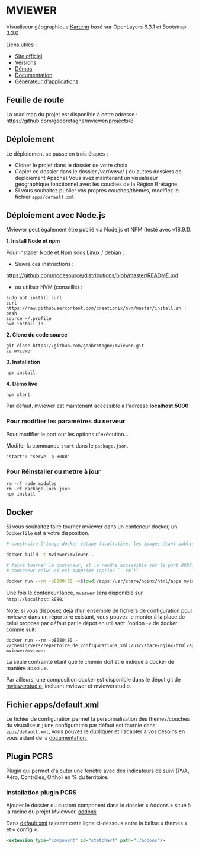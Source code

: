 MVIEWER
=============

Visualiseur géographique [Kartenn](https://kartenn.region-bretagne.fr/demo/) basé sur OpenLayers 6.3.1 et Bootstrap 3.3.6

Liens utiles :
* [Site officiel](https://mviewer.netlify.com/)
* [Versions](https://github.com/geobretagne/mviewer/releases/)
* [Démos](http://kartenn.region-bretagne.fr/kartoviz/demo/)
* [Documentation](http://mviewerdoc.readthedocs.io/fr/stable/)
* [Générateur d'applications](https://github.com/geobretagne/mviewerstudio/)


Feuille de route
-----------
La road map du projet est disponible à cette adresse : https://github.com/geobretagne/mviewer/projects/8

Déploiement
-----------

Le déploiement se passe en trois étapes :
* Cloner le projet dans le dossier de votre choix
* Copier ce dossier dans le dossier /var/www/ ( ou autres dossiers de déploiement Apache)
  Vous avez maintenant un visualiseur géographique fonctionnel avec les couches de la Région Bretagne
* Si vous souhaitez publier vos propres couches/thèmes, modifiez le fichier `apps/default.xml`


Déploiement avec Node.js
-----------

Mviewer peut également être publié via Node.js et NPM (testé avec v18.9.1).

**1. Install Node et npm**
  
Pour installer Node et Npm sous Linux / debian : 

- Suivre ces instructions :

https://github.com/nodesource/distributions/blob/master/README.md

- ou utiliser NVM (conseillé) :

```
sudo apt install curl 
curl https://raw.githubusercontent.com/creationix/nvm/master/install.sh | bash
source ~/.profile
nvm install 18
```

**2. Clone du code source**

```
git clone https://github.com/geobretagne/mviewer.git
cd mviewer
```

**3. Installation**

```
npm install
```

**4. Démo live**

`npm start`

Par défaut, mviewer est maintenant accessible à l'adresse **localhost:5000**

### Pour modifier les paramètres du serveur

Pour modifier le port our les options d'exécution...

Modifer la commande `start` dans le `package.json`.

`"start": "serve -p 8080"`

### Pour Réinstaller ou mettre à jour

```
rm -rf node_modules
rm -rf package-lock.json
npm install
```

## Docker

Si vous souhaitez faire tourner mviewer dans un conteneur docker, un `Dockerfile` est à votre disposition.


```bash
# construire l'image docker (étape facultative, les images étant publiées sur [docker-hub](https://hub.docker.com/r/mviewer/mviewer))

docker build -t mviewer/mviewer .

# faire tourner le conteneur, et le rendre accessible sur le port 8080. A l'arret du
# conteneur celui-ci est supprimé (option `--rm`):

docker run --rm -p8080:80 -v$(pwd)/apps:/usr/share/nginx/html/apps mviewer/mviewer
```

Une fois le conteneur lancé, `mviewer` sera disponible sur `http://localhost:8080`.

Note: si vous disposez déjà d'un ensemble de fichiers de configuration pour
mviewer dans un répertoire existant, vous pouvez le monter à la place de celui
proposé par défaut par le dépot en utilisant l'option `-v` de docker comme suit:

```
docker run --rm -p8080:80 -v/chemin/vers/repertoire_de_configurations_xml:/usr/share/nginx/html/apps mviewer/mviewer
```

La seule contrainte étant que le chemin doit être indiqué à docker de manière absolue.

Par ailleurs, une composition docker est disponible dans le dépot git de
[mviewerstudio](https://github.com/geobretagne/mviewerstudio), incluant mviewer
et mviewerstudio.

Fichier apps/default.xml
------------------------

Le fichier de configuration permet la personnalisation des thèmes/couches du visualiseur ; une configuration par
défaut est fournie dans `apps/default.xml`, vous pouvez le dupliquer et l'adapter à vos besoins en vous aidant de la [documentation.](http://mviewerdoc.readthedocs.io/fr/latest/)

## Plugin PCRS

Plugin qui permet d'ajouter une fenêtre avec des indicateurs de suivi (PVA, Aéro, Contrôles, Ortho) en % du territoire.

### Installation plugin PCRS
Ajouter le dossier du custom component dans le dossier « Addons » situé à la racine du projet Mviewver. [addons](./addons)

Dans [default.xml](./apps/pcrs.xml) rajouter cette ligne ci-dessous entre la balise « themes » et « config ».
``` xml
<extension type="component" id="statchart" path="./addons"/>
```

